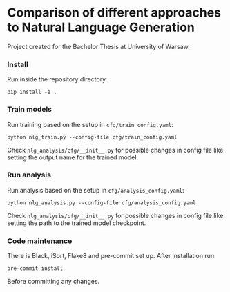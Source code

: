 # Comparison of different approaches to Natural Language Generation
Project created for the Bachelor Thesis at University of Warsaw.

### Install
Run inside the repository directory:
```commandline
pip install -e .
```

### Train models
Run training based on the setup in ```cfg/train_config.yaml```:
```commandline
python nlg_train.py --config-file cfg/train_config.yaml 
```
Check ```nlg_analysis/cfg/__init__.py``` for possible changes in config file
like setting the output name for the trained model.

### Run analysis
Run analysis based on the setup in ```cfg/analysis_config.yaml```:
```commandline
python nlg_analysis.py --config-file cfg/analysis_config.yaml
```
Check ```nlg_analysis/cfg/__init__.py``` for possible changes in config file
like setting the path to the trained model checkpoint.

### Code maintenance
There is Black, iSort, Flake8 and pre-commit set up. After installation run:
```commandline
pre-commit install
```
Before committing any changes.